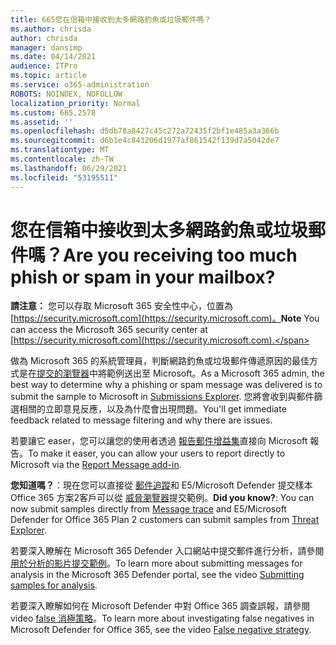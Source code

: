```yaml
---
title: 665您在信箱中接收到太多網路釣魚或垃圾郵件嗎？
ms.author: chrisda
author: chrisda
manager: dansimp
ms.date: 04/14/2021
audience: ITPro
ms.topic: article
ms.service: o365-administration
ROBOTS: NOINDEX, NOFOLLOW
localization_priority: Normal
ms.custom: 665,2578
ms.assetid: ''
ms.openlocfilehash: d5db78a8427c45c272a72435f2bf1e485a3a366b
ms.sourcegitcommit: d6b1e4c843206d1977af861542f139d7a5042de7
ms.translationtype: MT
ms.contentlocale: zh-TW
ms.lasthandoff: 06/29/2021
ms.locfileid: "53195511"
---
```

# <a name="are-you-receiving-too-much-phish-or-spam-in-your-mailbox"></a><span data-ttu-id="7f702-102">您在信箱中接收到太多網路釣魚或垃圾郵件嗎？</span><span class="sxs-lookup"><span data-stu-id="7f702-102">Are you receiving too much phish or spam in your mailbox?</span></span>

<span data-ttu-id="7f702-103">**請注意：** 您可以存取 Microsoft 365 安全性中心，位置為 [https://security.microsoft.com](https://security.microsoft.com)。</span><span class="sxs-lookup"><span data-stu-id="7f702-103">**Note** You can access the Microsoft 365 security center at [https://security.microsoft.com](https://security.microsoft.com).</span></span>

<span data-ttu-id="7f702-104">做為 Microsoft 365 的系統管理員，判斷網路釣魚或垃圾郵件傳遞原因的最佳方式是在[提交的瀏覽器](https://security.microsoft.com/reportsubmission)中將範例送出至 Microsoft。</span><span class="sxs-lookup"><span data-stu-id="7f702-104">As a Microsoft 365 admin, the best way to determine why a phishing or spam message was delivered is to submit the sample to Microsoft in [Submissions Explorer](https://security.microsoft.com/reportsubmission).</span></span> <span data-ttu-id="7f702-105">您將會收到與郵件篩選相關的立即意見反應，以及為什麼會出現問題。</span><span class="sxs-lookup"><span data-stu-id="7f702-105">You'll get immediate feedback related to message filtering and why there are issues.</span></span>

<span data-ttu-id="7f702-106">若要讓它 easer，您可以讓您的使用者透過 [報告郵件增益集](https://appsource.microsoft.com/product/office/WA104381180?src=office&tab=Overview)直接向 Microsoft 報告。</span><span class="sxs-lookup"><span data-stu-id="7f702-106">To make it easer, you can allow your users to report directly to Microsoft via the [Report Message add-in](https://appsource.microsoft.com/product/office/WA104381180?src=office&tab=Overview).</span></span>

<span data-ttu-id="7f702-107">**您知道嗎？**：現在您可以直接從 [郵件追蹤](https://security.microsoft.com/messagetrace)和 E5/Microsoft Defender 提交樣本 Office 365 方案2客戶可以從 [威脅瀏覽器](/microsoft-365/security/office-365-security/threat-explorer)提交範例。</span><span class="sxs-lookup"><span data-stu-id="7f702-107">**Did you know?**: You can now submit samples directly from [Message trace](https://security.microsoft.com/messagetrace) and E5/Microsoft Defender for Office 365 Plan 2 customers can submit samples from [Threat Explorer](/microsoft-365/security/office-365-security/threat-explorer).</span></span>

<span data-ttu-id="7f702-108">若要深入瞭解在 Microsoft 365 Defender 入口網站中提交郵件進行分析，請參閱[用於分析的影片提交範例](https://go.microsoft.com/fwlink/?linkid=2166435)。</span><span class="sxs-lookup"><span data-stu-id="7f702-108">To learn more about submitting messages for analysis in the Microsoft 365 Defender portal, see the video [Submitting samples for analysis](https://go.microsoft.com/fwlink/?linkid=2166435).</span></span>

<span data-ttu-id="7f702-109">若要深入瞭解如何在 Microsoft Defender 中對 Office 365 調查誤報，請參閱 video [false 消極策略](https://go.microsoft.com/fwlink/?linkid=2166434)。</span><span class="sxs-lookup"><span data-stu-id="7f702-109">To learn more about investigating false negatives in Microsoft Defender for Office 365, see the video [False negative strategy](https://go.microsoft.com/fwlink/?linkid=2166434).</span></span>
